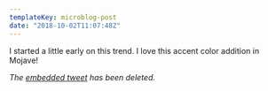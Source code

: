 ```yaml
---
templateKey: microblog-post
date: "2018-10-02T11:07:48Z"
---
```


I started a little early on this trend. I love this accent color addition in Mojave!

_The [embedded tweet](https://twitter.com/jnadeau/status/1046836677832892418?s=12) has been deleted._
